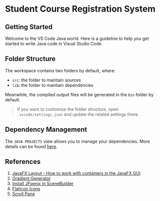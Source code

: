 # Student Course Registration System
## Getting Started

Welcome to the VS Code Java world. Here is a guideline to help you get started to write Java code in Visual Studio Code.

## Folder Structure

The workspace contains two folders by default, where:

- `src`: the folder to maintain sources
- `lib`: the folder to maintain dependencies

Meanwhile, the compiled output files will be generated in the `bin` folder by default.

> If you want to customize the folder structure, open `.vscode/settings.json` and update the related settings there.

## Dependency Management

The `JAVA PROJECTS` view allows you to manage your dependencies. More details can be found [here](https://github.com/microsoft/vscode-java-dependency#manage-dependencies).

## References
1. [JavaFX Layout - How to work with containers in the JavaFX GUI](https://www.youtube.com/playlist?list=PLS2jiMcL838K5tGWsjrXuTL-f3tRj_prE)
2. [Gradient Generator](https://mycolor.space/gradient?ori=to+right+top&hex=%233C047C&hex2=%23EB7E31&sub=1)
3. [Install JFoenix in SceneBuilder](https://www.youtube.com/watch?v=Di9f_eP_x9I)
4. [Flaticon Icons](https://www.flaticon.com/free-icons)
5. [Scroll Pane](https://docs.oracle.com/javafx/2/ui_controls/scrollpane.htm)

